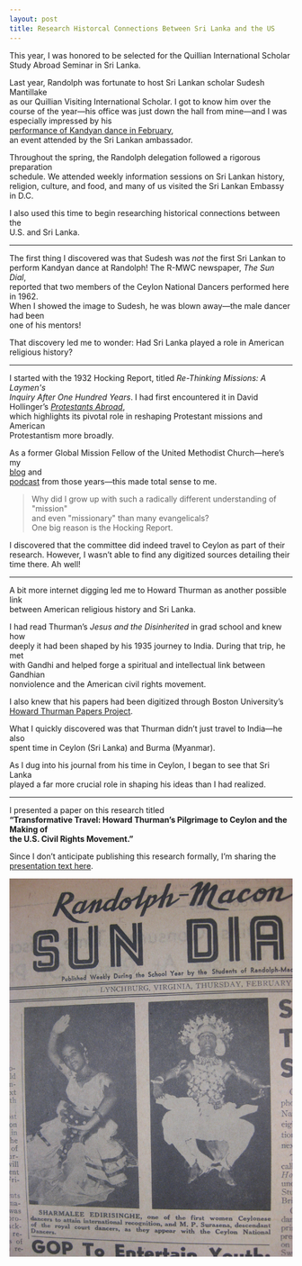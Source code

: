 ```yaml
---
layout: post
title: Research Historcal Connections Between Sri Lanka and the US
---
```


This year, I was honored to be selected for the Quillian International Scholar  
Study Abroad Seminar in Sri Lanka.

Last year, Randolph was fortunate to host Sri Lankan scholar Sudesh Mantillake  
as our Quillian Visiting International Scholar. I got to know him over the  
course of the year—his office was just down the hall from mine—and I was  
especially impressed by his  
[performance of Kandyan dance in February](https://www.randolphcollege.edu/news/2025/06/connecting-cultures-randolphs-quillian-visiting-international-scholar-shares-sri-lankan-heritage/),  
an event attended by the Sri Lankan ambassador.

Throughout the spring, the Randolph delegation followed a rigorous preparation  
schedule. We attended weekly information sessions on Sri Lankan history,  
religion, culture, and food, and many of us visited the Sri Lankan Embassy in D.C.

I also used this time to begin researching historical connections between the  
U.S. and Sri Lanka.

---

The first thing I discovered was that Sudesh was _not_ the first Sri Lankan to  
perform Kandyan dance at Randolph! The R-MWC newspaper, _The Sun Dial_,  
reported that two members of the Ceylon National Dancers performed here in 1962.  
When I showed the image to Sudesh, he was blown away—the male dancer had been  
one of his mentors!

That discovery led me to wonder: Had Sri Lanka played a role in American  
religious history?

---

I started with the 1932 Hocking Report, titled _Re-Thinking Missions: A Laymen's  
Inquiry After One Hundred Years_. I had first encountered it in David  
Hollinger’s [_Protestants Abroad_](https://press.princeton.edu/books/hardcover/9780691158433/protestants-abroad?srsltid=AfmBOoqMZHrb-KVMCJ4ig-CLvMgIY7xjAiws1AfmzdSHOs7IwdkuJ3Di),  
which highlights its pivotal role in reshaping Protestant missions and American  
Protestantism more broadly.

As a former Global Mission Fellow of the United Methodist Church—here’s my  
[blog](https://ckenaston.wordpress.com/) and  
[podcast](https://www.moumethodist.org/faithandracepodcast) from those years—this made total sense to me.

> Why did I grow up with such a radically different understanding of "mission"  
> and even "missionary" than many evangelicals?  
> One big reason is the Hocking Report.

I discovered that the committee did indeed travel to Ceylon as part of their  
research. However, I wasn’t able to find any digitized sources detailing their  
time there. Ah well!

---

A bit more internet digging led me to Howard Thurman as another possible link  
between American religious history and Sri Lanka.

I had read Thurman’s _Jesus and the Disinherited_ in grad school and knew how  
deeply it had been shaped by his 1935 journey to India. During that trip, he met  
with Gandhi and helped forge a spiritual and intellectual link between Gandhian  
nonviolence and the American civil rights movement.

I also knew that his papers had been digitized through Boston University’s  
[Howard Thurman Papers Project](https://www.bu.edu/htpp/).

What I quickly discovered was that Thurman didn’t just travel to India—he also  
spent time in Ceylon (Sri Lanka) and Burma (Myanmar).

As I dug into his journal from his time in Ceylon, I began to see that Sri Lanka  
played a far more crucial role in shaping his ideas than I had realized.

---

I presented a paper on this research titled  
**“Transformative Travel: Howard Thurman’s Pilgrimage to Ceylon and the Making of  
the U.S. Civil Rights Movement.”**

Since I don’t anticipate publishing this research formally, I’m sharing the  
[presentation text here](https://docs.google.com/document/d/1WXauPByKzvAiWNaSYH-93svzkaYxFb7PSM3DoGabRow/edit?usp=sharing).



<a href = "https://www.virginiachronicle.com/?a=d&d=SDI19620201.1.1&srpos=3&e=-------en-20-SDI-1--txt-txIN-Ceylon--------">
<img class="headshot" src="/Images/dancers.jpg" alt="The image is from the _Sun Dial_ newspapers. It contains an image of a male and female dancer wearing traditional attire associated with Kandyan dance."> </a>